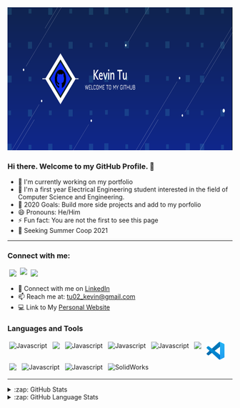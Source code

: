 <img src="https://github.com/KevinT02/KevinT02/blob/main/Github%20Profile.png" height="320" width="1800">

### Hi there. Welcome to my GitHub Profile. 👋

- 🔭 I'm currently working on my portfolio
- 🌱 I'm a first year Electrical Engineering student interested in the field of Computer Science and Engineering.
- 🎯 2020 Goals: Build more side projects and add to my porfolio
- 😄 Pronouns: He/Him
- ⚡ Fun fact: You are not the first to see this page
- 💼 Seeking Summer Coop 2021

---

### Connect with me:

<p align="left">
 <img src="https://www.waengineering.com/wp-content/uploads/2019/04/linkedin-icon.png" height="40" style="vertical-align:top; margin:4px">
 <img src="https://cdn-icons-png.flaticon.com/512/3214/3214746.png:4px">
 <img src="https://upload.wikimedia.org/wikipedia/commons/thumb/7/7e/Gmail_icon_%282020%29.svg/640px-Gmail_icon_%282020%29.svg.png" height="40" style="vertical-align:top; margin:4px">
</p>


- 🤝 Connect with me on <a href="https://www.linkedin.com/in/kevin-tu-02/">LinkedIn</a>
- 📫 Reach me at: tu02_kevin@gmail.com
- 💻 Link to My <a href="">Personal Website</a>

### Languages and Tools
<p align="left">
<img src="https://www.freepnglogos.com/uploads/javascript-png/javascript-logo-transparent-logo-javascript-images-3.png" alt="Javascript" height="40" style="vertical-align:top; margin:4px">
 
<img src="https://1.bp.blogspot.com/-yc-5-8Mh7cM/XkTgK9kOMLI/AAAAAAAAAeM/wqD8HLfqiIQbmv9B0E5_h2S1mHcZGbiKACLcBGAsYHQ/s1600/c5.jpg" height="40" style="vertical-align:top; margin:4px">
 
<img src="https://image.flaticon.com/icons/png/512/25/25231.png" alt="Javascript" height="40" style="vertical-align:top; margin:4px">

<img src="https://upload.wikimedia.org/wikipedia/commons/b/b3/Fusion_360_Logo.png" alt="Javascript" height="40" style="vertical-align:top; margin:4px">

<img src="https://cdn.iconscout.com/icon/free/png-512/arduino-226072.png" alt="Javascript" height="40" style="vertical-align:top; margin:4px">
 
<img src="https://upload.wikimedia.org/wikipedia/commons/thumb/c/c3/Python-logo-notext.svg/1200px-Python-logo-notext.svg.png" height="40" style="vertical-align:top; margin:4px">

<img src="https://raw.githubusercontent.com/github/explore/80688e429a7d4ef2fca1e82350fe8e3517d3494d/topics/visual-studio-code/visual-studio-code.png" alt="VS Code" height="40" style="vertical-align:top; margin:4px">

<img src="https://www.microchip.com/images/default-source/mplab/mplab-x-whats-new-feeds/190405-dvtl-graph-xide-200x200.png?sfvrsn=126abce0_1" height="40" style="vertical-align:top; margin:4px">

<img src="https://cdn4.iconfinder.com/data/icons/logos-brands-5/24/unity-512.png" alt="Javascript" height="40" style="vertical-align:top; margin:4px">

<img src="https://upload.wikimedia.org/wikipedia/en/e/ec/AutoCAD_2018_icon.png" alt="Javascript" height="40" style="vertical-align:top; margin:4px">

<img src="https://img.icons8.com/color/452/solidworks.png" alt="SolidWorks" height="40" style="vertical-align:top; margin:4px">

<p>


---

<details>
  <summary>:zap: GitHub Stats</summary>

  ![Kevin's github stats](https://github-readme-stats.vercel.app/api?username=kevint02&show_icons=true&theme=algolia  )
  <br/>
</details>

<details>
  <summary>:zap: GitHub Language Stats</summary>

  [![Top Langs](https://github-readme-stats.vercel.app/api/top-langs/?username=kevint02&layout=compact)](https://github.com/anuraghazra/github-readme-stats)

</details>

  



